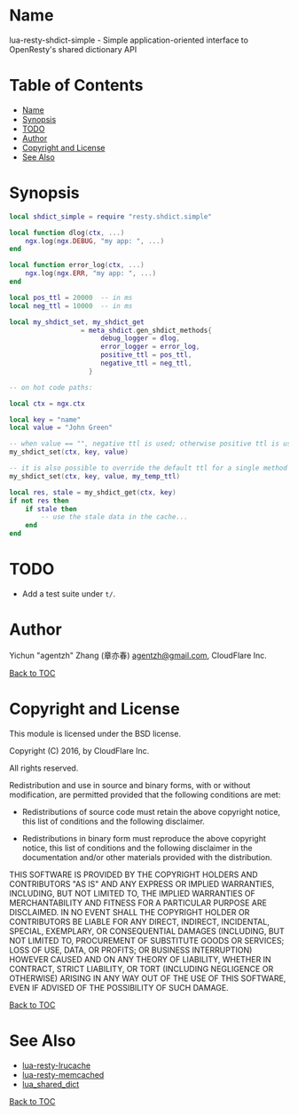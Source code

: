 Name
====

lua-resty-shdict-simple - Simple application-oriented interface to OpenResty's shared dictionary API

Table of Contents
=================

* [Name](#name)
* [Synopsis](#synopsis)
* [TODO](#todo)
* [Author](#author)
* [Copyright and License](#copyright-and-license)
* [See Also](#see-also)

Synopsis
========

```lua
local shdict_simple = require "resty.shdict.simple"

local function dlog(ctx, ...)
    ngx.log(ngx.DEBUG, "my app: ", ...)
end

local function error_log(ctx, ...)
    ngx.log(ngx.ERR, "my app: ", ...)
end

local pos_ttl = 20000  -- in ms
local neg_ttl = 10000  -- in ms

local my_shdict_set, my_shdict_get
                  = meta_shdict.gen_shdict_methods{
                       debug_logger = dlog,
                       error_logger = error_log,
                       positive_ttl = pos_ttl,
                       negative_ttl = neg_ttl,
                    }

-- on hot code paths:

local ctx = ngx.ctx

local key = "name"
local value = "John Green"

-- when value == "", negative ttl is used; otherwise positive ttl is used.
my_shdict_set(ctx, key, value)

-- it is also possible to override the default ttl for a single method call:
my_shdict_set(ctx, key, value, my_temp_ttl)

local res, stale = my_shdict_get(ctx, key)
if not res then
    if stale then
        -- use the stale data in the cache...
    end
end
```

TODO
====

* Add a test suite under `t/`.

Author
======

Yichun "agentzh" Zhang (章亦春) <agentzh@gmail.com>, CloudFlare Inc.

[Back to TOC](#table-of-contents)

Copyright and License
=====================

This module is licensed under the BSD license.

Copyright (C) 2016, by CloudFlare Inc.

All rights reserved.

Redistribution and use in source and binary forms, with or without modification, are permitted provided that the following conditions are met:

* Redistributions of source code must retain the above copyright notice, this list of conditions and the following disclaimer.

* Redistributions in binary form must reproduce the above copyright notice, this list of conditions and the following disclaimer in the documentation and/or other materials provided with the distribution.

THIS SOFTWARE IS PROVIDED BY THE COPYRIGHT HOLDERS AND CONTRIBUTORS "AS IS" AND ANY EXPRESS OR IMPLIED WARRANTIES, INCLUDING, BUT NOT LIMITED TO, THE IMPLIED WARRANTIES OF MERCHANTABILITY AND FITNESS FOR A PARTICULAR PURPOSE ARE DISCLAIMED. IN NO EVENT SHALL THE COPYRIGHT HOLDER OR CONTRIBUTORS BE LIABLE FOR ANY DIRECT, INDIRECT, INCIDENTAL, SPECIAL, EXEMPLARY, OR CONSEQUENTIAL DAMAGES (INCLUDING, BUT NOT LIMITED TO, PROCUREMENT OF SUBSTITUTE GOODS OR SERVICES; LOSS OF USE, DATA, OR PROFITS; OR BUSINESS INTERRUPTION) HOWEVER CAUSED AND ON ANY THEORY OF LIABILITY, WHETHER IN CONTRACT, STRICT LIABILITY, OR TORT (INCLUDING NEGLIGENCE OR OTHERWISE) ARISING IN ANY WAY OUT OF THE USE OF THIS SOFTWARE, EVEN IF ADVISED OF THE POSSIBILITY OF SUCH DAMAGE.

[Back to TOC](#table-of-contents)

See Also
========

* [lua-resty-lrucache](https://github.com/openresty/lua-resty-lrucache)
* [lua-resty-memcached](https://github.com/openresty/lua-resty-memcached)
* [lua_shared_dict](https://github.com/openresty/lua-nginx-module#lua_shared_dict)

[Back to TOC](#table-of-contents)

